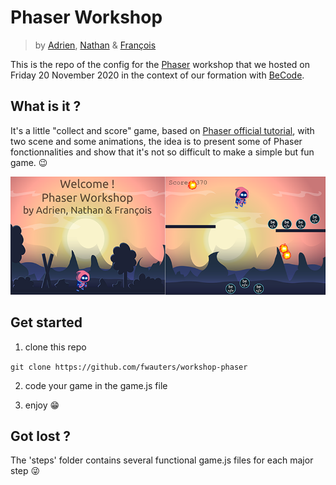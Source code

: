 # Phaser Workshop

>
> by [Adrien](https://github.com/osimers1), [Nathan](https://github.com/jacquetnathan) & [François](https://github.com/fwauters)
>

This is the repo of the config for the [Phaser](https://phaser.io/) workshop that we hosted on Friday 20 November 2020 in the context of our formation with [BeCode](https://becode.org/).

## What is it ?

It's a little "collect and score" game, based on [Phaser official tutorial](https://phaser.io/tutorials/making-your-first-phaser-3-game/part1), with two scene and some animations, the idea is to present some of Phaser fonctionnalities and show that it's not so difficult to make a simple but fun game. :wink:

![exemples](./exemple.png)

## Get started

1) clone this repo

```git clone https://github.com/fwauters/workshop-phaser```

2) code your game in the game.js file

3) enjoy :grin:

## Got lost ?

The 'steps' folder contains several functional game.js files for each major step :stuck_out_tongue_winking_eye: